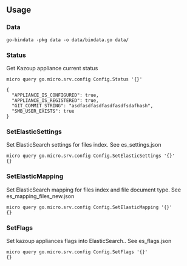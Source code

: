 ## Usage


### Data

```
go-bindata -pkg data -o data/bindata.go data/

```

### Status
Get Kazoup appliance current status
```
micro query go.micro.srv.config Config.Status '{}'

{
  "APPLIANCE_IS_CONFIGURED": true,
  "APPLIANCE_IS_REGISTERED": true,
  "GIT_COMMIT_STRING": "asdfasdfasdfasdfasdfsdafhash",
  "SMB_USER_EXISTS": true
}
```


### SetElasticSettings
Set ElasticSearch settings for files index. See es_settings.json
```
micro query go.micro.srv.config Config.SetElasticSettings '{}'
{}
```

### SetElasticMapping
Set ElasticSearch mapping for files index and file document type. See es_mapping_files_new.json
```
micro query go.micro.srv.config Config.SetElasticMapping '{}'
{}
```

### SetFlags
Set kazoup appliances flags into ElasticSearch.. See es_flags.json
```
micro query go.micro.srv.config Config.SetFlags '{}'
{}
```
